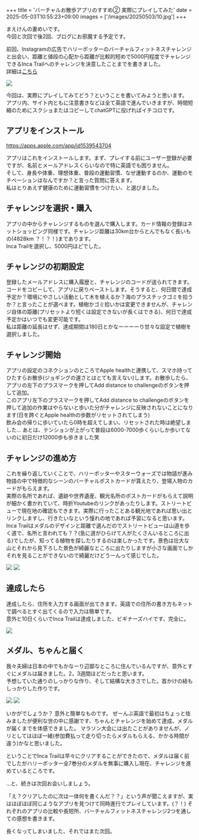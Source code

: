 +++
title = 'バーチャルお散歩アプリのすすめ② 実際にプレイしてみた'
date = 2025-05-03T10:55:23+09:00
images = ['/images/20250503/10.jpg']
+++

まえけんの妻めいです。  
今回と次回で後2回、ブログにお邪魔する予定です。

前回、Instagramの広告でハリーポッターのバーチャルフィットネスチャレンジと出会い、距離と値段の心配から距離が比較的短めで5000円程度でチャレンジできるInca Trailへのチャレンジを決意したことまでを書きました。  
詳細は[こちら](/blog/20250502)

![](/images/20250503/1.jpg)

今回は、実際にプレイしてみてどう？ということを書いてみようと思います。  
アプリ内、サイト内ともに注意書きなどは全て英語で進んでいきますが、時間短縮のためにスクショまたはコピーしてchatGPTに投げればイチコロです。


## アプリをインストール
https://apps.apple.com/app/id1539543704

アプリはこれをインストールします。まず、プレイする前にユーザー登録が必要ですが、名前とメールアドレスくらいなので特に英語でも困りません。  
そして、身長や体重、理想体重、普段の運動習慣、なぜ運動するのか、運動のモチベーションはなんですか？と言った質問に答えます。  
私はとりあえず健康のために運動習慣をつけたい、と選びました。

## チャレンジを選択・購入
アプリの中からチャレンジするものを選んで購入します。カード情報の登録はネットショッピング同様です。チャレンジ距離は30km台からとんでもなく長いもの(4828km ？！？！)まであります。  
Inca Trailを選択し、5000円ほどでした。

## チャレンジの初期設定
登録したメールアドレスに購入履歴と、チャレンジのコードが送られてきます。コードをコピーして、アプリに戻りペーストします。そうすると、何日間で達成予定か？環境にやさしい活動として木を植えるか？海のプラスチックゴミを拾うか？と言ったことが選べます。植樹かゴミ拾いかは変更できませんが、チャレンジ自体の距離(プリセットより短くは設定できないが長くはできる)、何日で達成予定かはいつでも変更可能です。  
私は距離の延長はせず、達成期間は180日とかなーーーーり甘々な設定で植樹を選択しました。

## チャレンジ開始
アプリの設定のコネクションのところでApple healthと連携して、スマホ持ってひたすらお散歩(ジョギングの速さとはとても言えない)します。お散歩したら、アプリの左下のプラスマークを押してAdd distance to challengeのボタンを押して追加。  
このアプリ左下のプラスマークを押してAdd distance to challengeのボタンを押して追加の作業はやらないと歩いた分がチャレンジに反映されないことになります(日を跨ぐとApple healthの歩数がリセットされてしまう)  
飲み会の帰りに歩いていたら0時を超えてしまい、リセットされた時は絶望しました…
あとは、テンションが上がって普段は6000-7000歩くらいしか歩いてないのに初日だけ12000歩も歩きました笑  

## チャレンジの進め方
これを繰り返していくことで、ハリーポッターやスターウォーズでは物語が進み物語の中で特徴的なシーンのバーチャルポストカードが貰えたり、登場人物のカードがもらえます。  
実際の名所であれば、遺跡や世界遺産、観光名所のポストカードがもらえて説明が細かく書かれていて、時折Youtubeのリンクがあったりします。ストリートビューで現在地の確認もできます。実際に行ったことある観光地であれば思い出とリンクしますし、行きたいなという憧れの地であれば予習になると思います。  
Inca Trailはメダルのデザインと距離で選んだのでストリートビューは山道を歩く道で、名所と言われても？？(急に道がひらけて人がたくさんいるところに出る)でしたが、知ってる植物を探したりするのは楽しかったです。景色は壮大な山とそれから見下ろした景色が綺麗なところに出たりしますが小さな画面でしかそれを見ることができないので綺麗だけどうーんって感じでした。

![](/images/20250503/6.jpg)
![](/images/20250503/11.jpg)

## 達成したら
達成したら、住所を入力する画面が出てきます。英語での住所の書き方もネットで調べるとすぐ出てくるので入力は簡単です。  
意外と10日くらいでInca Trailは達成しました、ビギナーズハイです、完全に。

![](/images/20250503/12.jpg)


## メダル、ちゃんと届く
我々夫婦は日本の中でもかなーり辺鄙なところに住んでいるんですが、意外とすぐにメダルは届きました。2，3週間ほどだったと思います。  
予想していた通りのしっかりな作り、そして結構な大きさでした。首かけの紐もしっかりした作りです。

![](/images/20250503/9.jpg)
![](/images/20250503/10.jpg)

いかがでしょうか？
意外と簡単なものです。
ぜーんぶ英語で最初はちょっと怯みましたが便利な世の中に感謝です、ちゃんとチャレンジを始めて達成、メダルが届くまでを体感できました。
マラソン大会には出たことがありませんが、ノリとしてはほぼ一緒(参加費払って走り切ったらメダルもらえる、かかる時間が違う)かなと思いました。


ということでInca Trailは早々にクリアすることができたので、メダルは届く前でしたがハリーポッター全7巻分のメダルを無事に購入し現在、チャレンジを進めているところです。


…と、続きは次回お会いしましょう。

「え？クリアしたのに次は一体何を書くんだ？？」という声が聞こえますが、実はほぼほぼ同じようなアプリを見つけて同時進行でプレイしています。(？！)
それぞれのアプリの比較や長短所、バーチャルフィットネスチャレンジ2つを通しての感想を書きます。

長くなってしまいました、それではまた次回。
